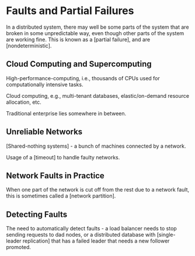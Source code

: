 # Faults and Partial Failures

In a distributed system, there may well be some parts of the system that are broken in some unpredictable way, even though other parts of the system are working fine. This is known as a [partial failure], and are [nondeterministic].

## Cloud Computing and Supercomputing

High-performance-computing, i.e., thousands of CPUs used for computationally intensive tasks. 

Cloud computing, e.g., multi-tenant databases, elastic/on-demand resource allocation, etc.

Traditional enterprise lies somewhere in between.

## Unreliable Networks

[Shared-nothing systems] - a bunch of machines connected by a network. 

Usage of a [timeout] to handle faulty networks.

## Network Faults in Practice

When one part of the network is cut off from the rest due to a network fault, this is sometimes called a [network partition].

## Detecting Faults

The need to automatically detect faults - a load balancer needs to stop sending requests to dad nodes, or a distributed database with [single-leader replication] that has a failed leader that needs a new follower promoted. 



